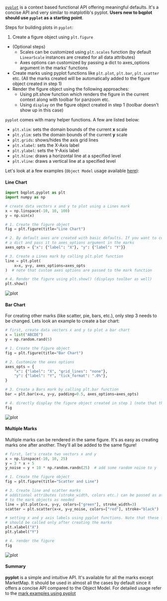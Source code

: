 [`pyplot`](../api/pyplot.md) is a context based functional API offering meaningful defaults. It's a concise API and very similar to matplotlib's pyplot. __Users new to bqplot should use `pyplot` as a starting point__.

Steps for building plots in `pyplot`:

1. Create a figure object using `plt.figure`
* (Optional steps)
    * Scales can be customized using `plt.scales` function (by default `LinearScale` instances are created for all data attributes)
    * Axes options can customized by passing a dict to axes_options argument in the marks' functions
* Create marks using pyplot functions like `plt.plot`, `plt.bar`, `plt.scatter` etc. (All the marks created will be automatically added to the figure object created in step 1)
* Render the figure object using the following approaches:
    * Using plt.show function which renders the figure in the current context along with toolbar for panzoom etc.
    * Using `display` on the figure object created in step 1 (toolbar doesn't show up in this case)

`pyplot` comes with many helper functions. A few are listed below:

* `plt.xlim`: sets the domain bounds of the current __x__ scale
* `plt.ylim`: sets the domain bounds of the current __y__ scale
* `plt.grids`: shows/hides the axis grid lines
* `plt.xlabel`: sets the X-Axis label
* `plt.ylabel`: sets the Y-Axis label
* `plt.hline`: draws a horizontal line at a specified level
* `plt.vline`: draws a vertical line at a specified level

Let's look at a few examples (`Object Model` usage available [here](object-model.md#line-chart)):

#### Line Chart

```py
import bqplot.pyplot as plt
import numpy as np

# create data vectors x and y to plot using a Lines mark
x = np.linspace(-10, 10, 100)
y = np.sin(x)

# 1. Create the figure object
fig = plt.figure(title="Line Chart")

# 2. By default axes are created with basic defaults. If you want to customize the axes create
# a dict and pass it to axes_options argument in the marks
axes_opts = {"x": {"label": "X"}, "y": {"label": "Y"}}

# 3. Create a Lines mark by calling plt.plot function
line = plt.plot(
    x=x, y=y, axes_options=axes_opts
)  # note that custom axes options are passed to the mark function

# 4. Render the figure using plt.show() (displays toolbar as well)
plt.show()
```
![plot](../assets/images/pyplot-image1.png)

#### Bar Chart

For creating other marks (like scatter, pie, bars, etc.), only step 3 needs to be changed. Lets look an example to create a bar chart:
```py  hl_lines="15"
# first, create data vectors x and y to plot a bar chart
x = list("ABCDE")
y = np.random.rand(5)

# 1. Create the figure object
fig = plt.figure(title="Bar Chart")

# 2. Customize the axes options
axes_opts = {
    "x": {"label": "X", "grid_lines": "none"},
    "y": {"label": "Y", "tick_format": ".0%"},
}

# 3. Create a Bars mark by calling plt.bar function
bar = plt.bar(x=x, y=y, padding=0.5, axes_options=axes_opts)

# 4. directly display the figure object created in step 1 (note that the toolbar no longer shows up)
fig
```
![plot](../assets/images/pyplot-image2.png)

#### Multiple Marks

Multiple marks can be rendered in the same figure. It's as easy as creating marks one after another. They'll all be added to the same figure!

```py
# first, let's create two vectors x and y
x = np.linspace(-10, 10, 25)
y = 3 * x + 5
y_noise = y + 10 * np.random.randn(25)  # add some random noise to y

# 1. Create the figure object
fig = plt.figure(title="Scatter and Line")

# 3. Create line and scatter marks
# additional attributes (stroke_width, colors etc.) can be passed as attributes 
# to the mark objects as needed
line = plt.plot(x=x, y=y, colors=["green"], stroke_width=3)
scatter = plt.scatter(x=x, y=y_noise, colors=["red"], stroke="black")

# setting x and y axis labels using pyplot functions. Note that these functions
# should be called only after creating the marks
plt.xlabel("X")
plt.ylabel("Y")

# 4. render the figure
fig
```
![plot](../assets/images/pyplot-image3.png)

#### Summary

__pyplot__ is a simple and intuitive API. It's available for all the marks except MarketMap. It should be used in almost all the cases by default since it offers a concise API compared to the Object Model. For detailed usage refer to the [mark examples using pyplot](https://github.com/bqplot/bqplot/tree/master/examples/Marks/Pyplot)
